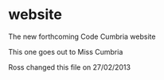 website
=======

The new forthcoming Code Cumbria website

This one goes out to Miss Cumbria

Ross changed this file on 27/02/2013
